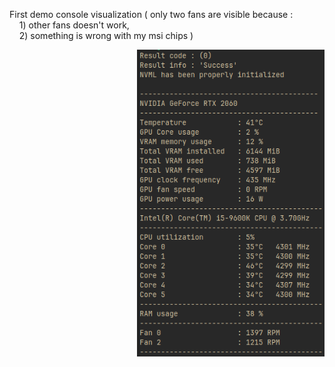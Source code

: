 First demo console visualization ( only two fans are visible because :  
&nbsp;&nbsp;&nbsp;&nbsp;1) other fans doesn't work,  
&nbsp;&nbsp;&nbsp;&nbsp;2) something is wrong with my msi chips )  

<p align="right">
  <img src="Screenshots/Console_Demo_Screenshot.png" alt="FIRST DEMO SS" width="300">
</p>

